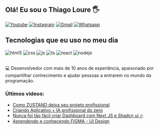 ## Olá! Eu sou o Thiago Loure 🖐️


[![Youtube](https://img.shields.io/badge/YouTube-FF0000?style=for-the-badge&logo=youtube&logoColor=white)](https://www.youtube.com/@thiagoloure5592)
[![Instagram](https://img.shields.io/badge/Instagram-E4405F?style=for-the-badge&logo=instagram&logoColor=white)](https://instagram.com/sujeitoprogramador)
[![Gmail](https://img.shields.io/badge/Gmail-D14836?style=for-the-badge&logo=gmail&logoColor=white)](mailto:louredevpro@gmail.com)
[![Whatsapp](https://img.shields.io/badge/WhatsApp-25D366?style=for-the-badge&logo=whatsapp&logoColor=white)](https://wa.me/5581973360022?text=Olá%2C%20preciso%20de%20de%20de%20informações!)




## Tecnologias que eu uso no meu dia

<div style="display: inline_block">
  <img align="center" alt="html5" src="https://img.shields.io/badge/HTML5-E34F26?style=for-the-badge&logo=html5&logoColor=white" />
  <img align="center" alt="css" src="https://img.shields.io/badge/CSS3-1572B6?style=for-the-badge&logo=css3&logoColor=white" />
  <img align="center" alt="js" src="https://img.shields.io/badge/JavaScript-F7DF1E?style=for-the-badge&logo=javascript&logoColor=black" />
  <img align="center" alt="ts" src="https://img.shields.io/badge/TypeScript-007ACC?style=for-the-badge&logo=typescript&logoColor=white" />
  <img align="center" alt="react" src="https://img.shields.io/badge/React-20232A?style=for-the-badge&logo=react&logoColor=61DAFB" />
  <img align="center" alt="nodejs" src="https://img.shields.io/badge/Node.js-43853D?style=for-the-badge&logo=node.js&logoColor=white" />
</div><br/>

💻 Desenvolvedor com mais de 10 anos de experiência, apaixonado por compartilhar conhecimento e ajudar pessoas a entrarem no mundo da programação.

### Últimos videos:
- [Como ZUSTAND deixa seu projeto profissional](https://youtu.be/nutJS8u4RtQ)<br/>
- [Criando Aplicativo + IA profissional do zero](https://youtu.be/A2yPW3ZSv_A)<br/>
- [Nunca foi tão fácil criar Dashboard com Next JS e Shadcn ui 🔥](https://youtu.be/PqRe0Q9b5QI)<br/>
- [Aprendendo e conhecendo FIGMA - UI Design](https://youtu.be/KRCfX25yFf4)<br/>

